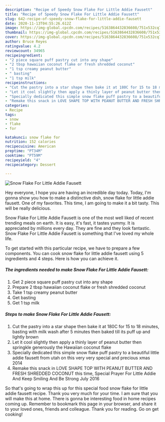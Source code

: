 ```yaml
---
description: "Recipe of Speedy Snow Flake For Little Addie Fausett"
title: "Recipe of Speedy Snow Flake For Little Addie Fausett"
slug: 642-recipe-of-speedy-snow-flake-for-little-addie-fausett
date: 2020-11-13T04:55:26.612Z
image: https://img-global.cpcdn.com/recipes/5163864432836608/751x532cq70/snow-flake-for-little-addie-fausett-recipe-main-photo.jpg
thumbnail: https://img-global.cpcdn.com/recipes/5163864432836608/751x532cq70/snow-flake-for-little-addie-fausett-recipe-main-photo.jpg
cover: https://img-global.cpcdn.com/recipes/5163864432836608/751x532cq70/snow-flake-for-little-addie-fausett-recipe-main-photo.jpg
author: Bruce Reyes
ratingvalue: 4.2
reviewcount: 34965
recipeingredient:
- "2 piece square puff pastry cut into any shape"
- "2 tbsp hawaiian coconut flake or fresh shredded coconut"
- "1 tsp creamy peanut butter"
- " basting"
- "1 tsp milk"
recipeinstructions:
- "Cut the pastry into a star shape then bake it at 180C for 15 to 18 minutes, basting with milk wash after 5 minutes then baked till its puff up and lightly brown"
- "Let it cool slightly then apply a thinly layer of peanut butter then springkle generously the Hawaiian coconut flake"
- "Specially dedicated this simple snow flake puff pastry to a beautiful little addie fausett from utah on this very very special and precious xmas 2014"
- "Remake this snack in LOVE SHAPE TOP WITH PEANUT BUTTER AND FRESH SHREDDED COCONUT this time, Special Prayer For Little Addie And Keep Smiling And Be Strong July 2016"
categories:
- Recipe
tags:
- snow
- flake
- for

katakunci: snow flake for 
nutrition: 152 calories
recipecuisine: American
preptime: "PT34M"
cooktime: "PT59M"
recipeyield: "4"
recipecategory: Dessert

---
```



![Snow Flake For Little Addie Fausett](https://img-global.cpcdn.com/recipes/5163864432836608/751x532cq70/snow-flake-for-little-addie-fausett-recipe-main-photo.jpg)

Hey everyone, I hope you are having an incredible day today. Today, I'm gonna show you how to make a distinctive dish, snow flake for little addie fausett. One of my favorites. This time, I am going to make it a bit tasty. This will be really delicious.

Snow Flake For Little Addie Fausett is one of the most well liked of recent trending meals on earth. It is easy, it's fast, it tastes yummy. It is appreciated by millions every day. They are fine and they look fantastic. Snow Flake For Little Addie Fausett is something that I've loved my whole life.




To get started with this particular recipe, we have to prepare a few components. You can cook snow flake for little addie fausett using 5 ingredients and 4 steps. Here is how you can achieve it.

<!--inarticleads1-->

##### The ingredients needed to make Snow Flake For Little Addie Fausett:

1. Get 2 piece square puff pastry cut into any shape
1. Prepare 2 tbsp hawaiian coconut flake or fresh shredded coconut
1. Take 1 tsp creamy peanut butter
1. Get  basting
1. Get 1 tsp milk




<!--inarticleads2-->

##### Steps to make Snow Flake For Little Addie Fausett:

1. Cut the pastry into a star shape then bake it at 180C for 15 to 18 minutes, basting with milk wash after 5 minutes then baked till its puff up and lightly brown
1. Let it cool slightly then apply a thinly layer of peanut butter then springkle generously the Hawaiian coconut flake
1. Specially dedicated this simple snow flake puff pastry to a beautiful little addie fausett from utah on this very very special and precious xmas 2014
1. Remake this snack in LOVE SHAPE TOP WITH PEANUT BUTTER AND FRESH SHREDDED COCONUT this time, Special Prayer For Little Addie And Keep Smiling And Be Strong July 2016




So that's going to wrap this up for this special food snow flake for little addie fausett recipe. Thank you very much for your time. I am sure that you will make this at home. There is gonna be interesting food in home recipes coming up. Remember to bookmark this page in your browser, and share it to your loved ones, friends and colleague. Thank you for reading. Go on get cooking!
